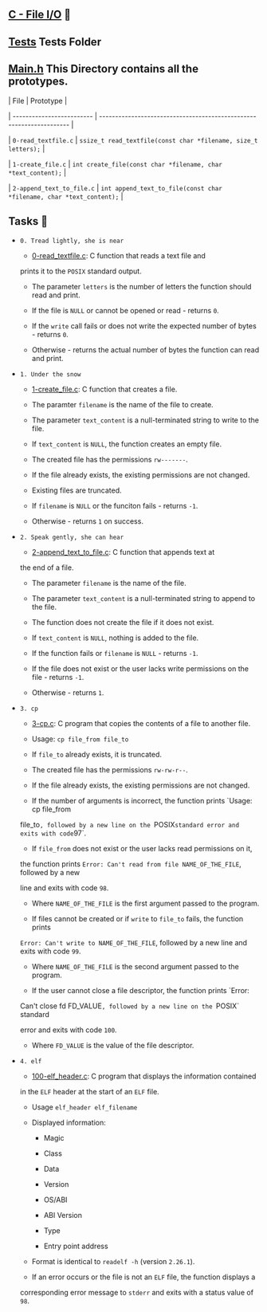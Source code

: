 ## [C - File I/O](0x15-file_io) :file_folder:


## [Tests](./tests) Tests Folder




## [Main.h](./main.h) This Directory contains all the prototypes.


| File                      | Prototype                                                            |

| ------------------------- | -------------------------------------------------------------------- |

| `0-read_textfile.c`       | `ssize_t read_textfile(const char *filename, size_t letters);`       |

| `1-create_file.c`         | `int create_file(const char *filename, char *text_content);`         |

| `2-append_text_to_file.c` | `int append_text_to_file(const char *filename, char *text_content);` |


## Tasks :page_with_curl:


* `0. Tread lightly, she is near`

  * [0-read_textfile.c](./0-read_textfile.c): C function that reads a text file and

  prints it to the `POSIX` standard output.

  * The parameter `letters` is the number of letters the function should read and print.

  * If the file is `NULL` or cannot be opened or read - returns `0`.

  * If the `write` call fails or does not write the expected number of bytes - returns `0`.

  * Otherwise - returns the actual number of bytes the function can read and print.


* `1. Under the snow`

  * [1-create_file.c](./1-create_file.c): C function that creates a file.

  * The paramter `filename` is the name of the file to create.

  * The parameter `text_content` is a null-terminated string to write to the file.

  * If `text_content` is `NULL`, the function creates an empty file.

  * The created file has the permissions `rw-------`.

  * If the file already exists, the existing permissions are not changed.

  * Existing files are truncated.

  * If `filename` is `NULL` or the funciton fails - returns `-1`.

  * Otherwise - returns `1` on success.


* `2. Speak gently, she can hear`

  * [2-append_text_to_file.c](./2-append_text_to_file.c): C function that appends text at

  the end of a file.

  * The parameter `filename` is the name of the file.

  * The parameter `text_content` is a null-terminated string to append to the file.

  * The function does not create the file if it does not exist.

  * If `text_content` is `NULL`, nothing is added to the file.

  * If the function fails or `filename` is `NULL` - returns `-1`.

  * If the file does not exist or the user lacks write permissions on the file - returns `-1`.

  * Otherwise - returns `1`.


* `3. cp`

  * [3-cp.c](./3-cp.c): C program that copies the contents of a file to another file.

  * Usage: `cp file_from file_to`

  * If `file_to` already exists, it is truncated.

  * The created file has the permissions `rw-rw-r--`.

  * If the file already exists, the existing permissions are not changed.

  * If the number of arguments is incorrect, the function prints `Usage: cp file_from

  file_to`, followed by a new line on the `POSIX` standard error and exits with code `97`.

  * If `file_from` does not exist or the user lacks read permissions on it,

  the function prints `Error: Can't read from file NAME_OF_THE_FILE`, followed by a new

  line and exits with code `98`.

    * Where `NAME_OF_THE_FILE` is the first argument passed to the program.

  * If files cannot be created or if `write` to `file_to` fails, the function prints

  `Error: Can't write to NAME_OF_THE_FILE`, followed by a new line and exits with code `99`.

    * Where `NAME_OF_THE_FILE` is the second argument passed to the program.

  * If the user cannot close a file descriptor, the function prints `Error:

  Can't close fd FD_VALUE`, followed by a new line on the `POSIX` standard

  error and exits with code `100`.

    * Where `FD_VALUE` is the value of the file descriptor.


* `4. elf`

  * [100-elf_header.c](./100-elf_header.c): C program that displays the information contained

  in the `ELF` header at the start of an `ELF` file.

  * Usage `elf_header elf_filename`

  * Displayed information:

    * Magic

    * Class

    * Data

    * Version

    * OS/ABI

    * ABI Version

    * Type

    * Entry point address

  * Format is identical to `readelf -h` (version `2.26.1`).

  * If an error occurs or the file is not an `ELF` file, the function displays a

  corresponding error message to `stderr` and exits with a status value of `98`.





